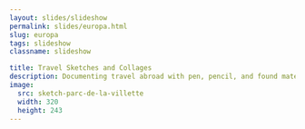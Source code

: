```yaml
---
layout: slides/slideshow
permalink: slides/europa.html
slug: europa
tags: slideshow
classname: slideshow

title: Travel Sketches and Collages
description: Documenting travel abroad with pen, pencil, and found materials.
image:
  src: sketch-parc-de-la-villette
  width: 320
  height: 243
---
```

<style>
  slideshow-carousel {
    --figcaption-place-self: center;
  }

  @media (orientation: landscape) {
    slideshow-carousel {
      --counter-place-self: center;
    }
  }

  h2 + p {
    margin-block-start: 0;
  }
</style>
